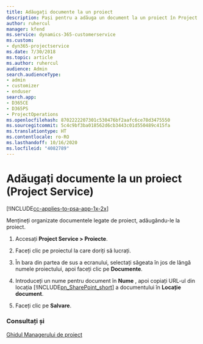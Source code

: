 ```yaml
---
title: Adăugați documente la un proiect
description: Pași pentru a adăuga un document la un proiect în Project Service
author: ruhercul
manager: kfend
ms.service: dynamics-365-customerservice
ms.custom:
- dyn365-projectservice
ms.date: 7/30/2018
ms.topic: article
ms.author: ruhercul
audience: Admin
search.audienceType:
- admin
- customizer
- enduser
search.app:
- D365CE
- D365PS
- ProjectOperations
ms.openlocfilehash: 8702222207301c530476bf2aafc6ce78d3475550
ms.sourcegitcommit: 5c4c9bf3ba018562d6cb3443c01d550489c415fa
ms.translationtype: HT
ms.contentlocale: ro-RO
ms.lasthandoff: 10/16/2020
ms.locfileid: "4082789"
---
```

# <a name="add-documents-to-a-project-project-service"></a>Adăugați documente la un proiect (Project Service)

[!INCLUDE[cc-applies-to-psa-app-1x-2x](../includes/cc-applies-to-psa-app-1x-2x.md)]

Mențineți organizate documentele legate de proiect, adăugându-le la proiect.  
  
1. Accesați **Project Service > Proiecte**.  
  
2. Faceți clic pe proiectul la care doriți să lucrați.  
  
3. În bara din partea de sus a ecranului, selectați săgeata în jos de lângă numele proiectului, apoi faceți clic pe **Documente**.  
  
4. Introduceți un nume pentru document în **Nume** , apoi copiați URL-ul din locația [!INCLUDE[pn_SharePoint_short](../includes/pn-sharepoint-short.md)] a documentului în **Locație document**.  
  
5. Faceți clic pe **Salvare**.  
  
### <a name="see-also"></a>Consultați și  
 [Ghidul Managerului de proiect](../psa/project-manager-guide.md)
